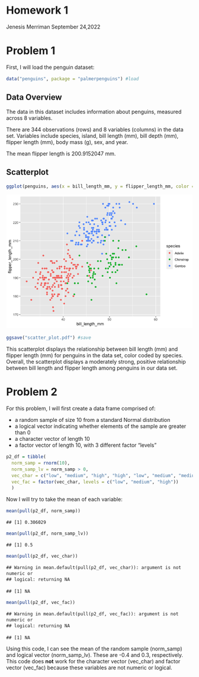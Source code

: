 Homework 1
================
Jenesis Merriman
September 24,2022

# Problem 1

First, I will load the penguin dataset:

``` r
data("penguins", package = "palmerpenguins") #load
```

## Data Overview

The data in this dataset includes information about penguins, measured
across 8 variables.

There are 344 observations (rows) and 8 variables (columns) in the data
set. Variables include species, island, bill length (mm), bill depth
(mm), flipper length (mm), body mass (g), sex, and year.

The mean flipper length is 200.9152047 mm.

## Scatterplot

``` r
ggplot(penguins, aes(x = bill_length_mm, y = flipper_length_mm, color = species)) + geom_point() #plot
```

![](p8105_hw1_jhm2176_files/figure-gfm/scatter-1.png)<!-- -->

``` r
ggsave("scatter_plot.pdf") #save
```

This scatterplot displays the relationship between bill length (mm) and
flipper length (mm) for penguins in the data set, color coded by
species. Overall, the scatterplot displays a moderately strong, positive
relationship between bill length and flipper length among penguins in
our data set.

# Problem 2

For this problem, I will first create a data frame comprised of:

-   a random sample of size 10 from a standard Normal distribution
-   a logical vector indicating whether elements of the sample are
    greater than 0
-   a character vector of length 10
-   a factor vector of length 10, with 3 different factor “levels”

``` r
p2_df = tibble(
  norm_samp = rnorm(10),
  norm_samp_lv = norm_samp > 0,
  vec_char = c("low", "medium", "high", "high", "low", "medium", "medium", "low", "high", "medium"),
  vec_fac = factor(vec_char, levels = c("low", "medium", "high"))
  )
```

Now I will try to take the mean of each variable:

``` r
mean(pull(p2_df, norm_samp))
```

    ## [1] 0.306029

``` r
mean(pull(p2_df, norm_samp_lv))
```

    ## [1] 0.5

``` r
mean(pull(p2_df, vec_char))
```

    ## Warning in mean.default(pull(p2_df, vec_char)): argument is not numeric or
    ## logical: returning NA

    ## [1] NA

``` r
mean(pull(p2_df, vec_fac))
```

    ## Warning in mean.default(pull(p2_df, vec_fac)): argument is not numeric or
    ## logical: returning NA

    ## [1] NA

Using this code, I can see the mean of the random sample (norm_samp) and
logical vector (norm_samp_lv). These are -0.4 and 0.3, respectively.
This code does **not** work for the character vector (vec_char) and
factor vector (vec_fac) because these variables are not numeric or
logical.
